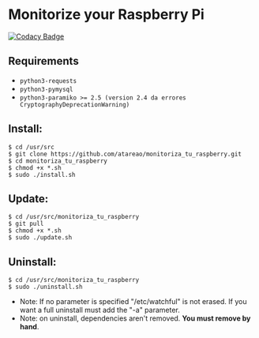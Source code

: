 # Monitorize your Raspberry Pi

[![Codacy Badge](https://api.codacy.com/project/badge/Grade/22be071ac81842888561769423f492e8)](https://app.codacy.com/app/vsc55/monitoriza_tu_raspberry?utm_source=github.com&utm_medium=referral&utm_content=vsc55/monitoriza_tu_raspberry&utm_campaign=Badge_Grade_Dashboard)


## Requirements
* `python3-requests`
* `python3-pymysql`
* `python3-paramiko >= 2.5 (version 2.4 da errores CryptographyDeprecationWarning)`

## Install:
```
$ cd /usr/src
$ git clone https://github.com/atareao/monitoriza_tu_raspberry.git
$ cd monitoriza_tu_raspberry
$ chmod +x *.sh
$ sudo ./install.sh
```

## Update:
```
$ cd /usr/src/monitoriza_tu_raspberry
$ git pull
$ chmod +x *.sh
$ sudo ./update.sh
```

## Uninstall:
```
$ cd /usr/src/monitoriza_tu_raspberry
$ sudo ./uninstall.sh
```

* Note: If no parameter is specified "/etc/watchful" is not erased. If you want a full uninstall must add the "-a" parameter.
* Note: on uninstall, dependencies aren't removed. **You must remove by hand**.
